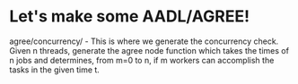 # Let's make some AADL/AGREE!

agree/concurrency/ - This is where we generate the concurrency check. Given n threads, generate the agree node
function which takes the times of n jobs and determines, from m=0 to n, if m workers can accomplish the tasks in
the given time t.

